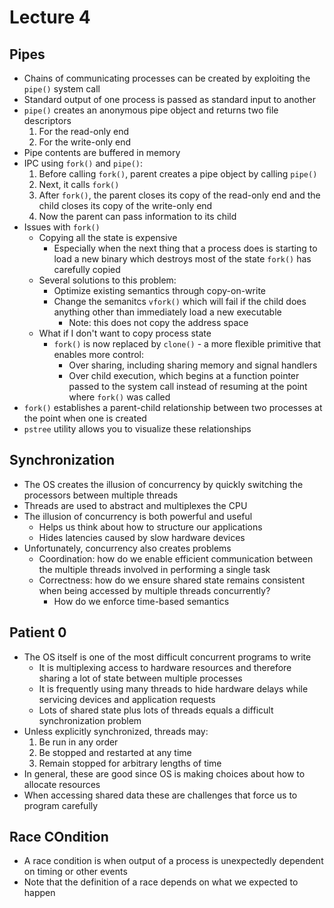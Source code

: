 # Lecture 4

## Pipes

- Chains of communicating processes can be created by exploiting the `pipe()` system call
- Standard output of one process is passed as standard input to another
- `pipe()` creates an anonymous pipe object and returns two file descriptors
    1. For the read-only end
    2. For the write-only end
- Pipe contents are buffered in memory
- IPC using `fork()` and `pipe()`:
    1. Before calling `fork()`, parent creates a pipe object by calling `pipe()`
    2. Next, it calls `fork()`
    3. After `fork()`, the parent closes its copy of the read-only end and the child closes its copy of the write-only end
    4. Now the parent can pass information to its child
- Issues with `fork()`
    * Copying all the state is expensive
        + Especially when the next thing that a process does is starting to load a new binary which destroys most of the state `fork()` has carefully copied
    * Several solutions to this problem:
        + Optimize existing semantics through copy-on-write
        + Change the semanitcs `vfork()` which will fail if the child does anything other than immediately load a new executable
            - Note: this does not copy the address space
    * What if I don't want to copy process state
        + `fork()` is now replaced by `clone()` - a more flexible primitive that enables more control:
            - Over sharing, including sharing memory and signal handlers
            - Over child execution, which begins at a function pointer passed to the system call instead of resuming at the point where `fork()` was called
- `fork()` establishes a parent-child relationship between two processes at the point when one is created
- `pstree` utility allows you to visualize these relationships

## Synchronization

- The OS creates the illusion of concurrency by quickly switching the processors between multiple threads
- Threads are used to abstract and multiplexes the CPU
- The illusion of concurrency is both powerful and useful
    * Helps us think about how to structure our applications
    * Hides latencies caused by slow hardware devices
- Unfortunately, concurrency also creates problems
    * Coordination: how do we enable efficient communication between the multiple threads involved in performing a single task
    * Correctness: how do we ensure shared state remains consistent when being accessed by multiple threads concurrently?
        + How do we enforce time-based semantics

## Patient 0

- The OS itself is one of the most difficult concurrent programs to write
    * It is multiplexing access to hardware resources and therefore sharing a lot of state between multiple processes
    * It is frequently using many threads to hide hardware delays while servicing devices and application requests
    * Lots of shared state plus lots of threads equals a difficult synchronization problem
- Unless explicitly synchronized, threads may:
    1. Be run in any order
    2. Be stopped and restarted at any time
    3. Remain stopped for arbitrary lengths of time
- In general, these are good since OS is making choices about how to allocate resources
- When accessing shared data these are challenges that force us to program carefully

## Race COndition

- A race condition is when output of a process is unexpectedly dependent on timing or other events
- Note that the definition of a race depends on what we expected to happen